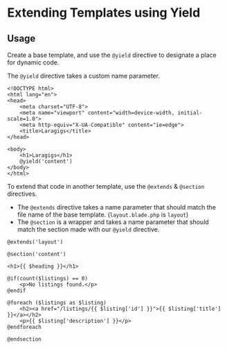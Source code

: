 # Extending Templates using Yield

## Usage

Create a base template, and use the `@yield` directive to designate a place for dynamic code.

The `@yield` directive takes a custom name parameter. 

```blade
<!DOCTYPE html>
<html lang="en">
<head>
    <meta charset="UTF-8">
    <meta name="viewport" content="width=device-width, initial-scale=1.0">
    <meta http-equiv="X-UA-Compatible" content="ie=edge">
    <title>Laragigs</title>
</head>

<body>
    <h1>Laragigs</h1>
    @yield('content')
</body>
</html>
```

To extend that code in another template, use the `@extends` & `@section` directives.

- The `@extends` directive takes a name parameter that should match the file name of the base template. (`layout.blade.php` is `layout`)
- The `@section` is a wrapper and takes a name parameter that should match the section made with our `@yield` directive.

```blade
@extends('layout')

@section('content')
    
<h1>{{ $heading }}</h1>

@if(count($listings) == 0)
    <p>No listings found.</p>
@endif

@foreach ($listings as $listing)
    <h2><a href="/listings/{{ $listing['id'] }}">{{ $listing['title'] }}</a></h2>
    <p>{{ $listing['description'] }}</p>
@endforeach

@endsection
```
